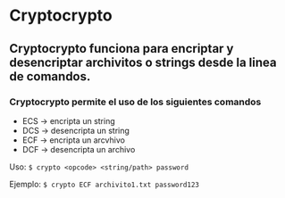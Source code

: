# Cryptocrypto

## Cryptocrypto funciona para encriptar y desencriptar archivitos o strings desde la linea de comandos.

### Cryptocrypto permite el uso de los siguientes comandos 
*  ECS -> encripta un string
* DCS -> desencripta un string
* ECF -> encripta un arcvhivo
* DCF -> desencripta un archivo

Uso:
``` $ crypto <opcode> <string/path> password ```

Ejemplo:
``` $ crypto ECF archivito1.txt password123 ```
